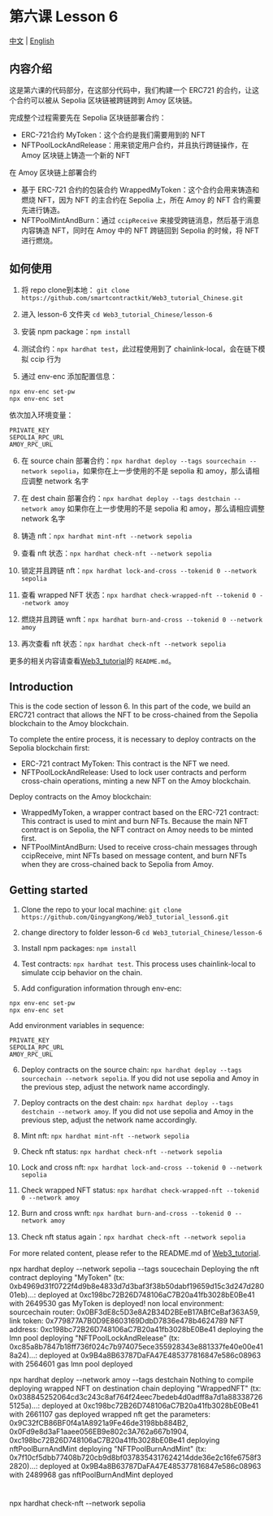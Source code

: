 # 第六课 Lesson 6
[中文](#内容介绍) | [English](#introduction)
## 内容介绍
这是第六课的代码部分，在这部分代码中，我们构建一个 ERC721 的合约，让这个合约可以被从 Sepolia 区块链被跨链跨到 Amoy 区块链。<br>

完成整个过程需要先在 Sepolia 区块链部署合约：
- ERC-721合约 MyToken：这个合约是我们需要用到的 NFT
- NFTPoolLockAndRelease：用来锁定用户合约，并且执行跨链操作，在 Amoy 区块链上铸造一个新的 NFT

在 Amoy 区块链上部署合约
- 基于 ERC-721 合约的包装合约 WrappedMyToken：这个合约会用来铸造和燃烧 NFT，因为 NFT 的主合约在 Sepolia 上，所在 Amoy 的 NFT 合约需要先进行铸造。
- NFTPoolMintAndBurn：通过 `ccipReceive` 来接受跨链消息，然后基于消息内容铸造 NFT，同时在 Amoy 中的 NFT 跨链回到 Sepolia 的时候，将 NFT 进行燃烧。

## 如何使用
1. 将 repo clone到本地：
`git clone https://github.com/smartcontractkit/Web3_tutorial_Chinese.git`

2. 进入 lesson-6 文件夹
`cd Web3_tutorial_Chinese/lesson-6`

3. 安装 npm package：`npm install`

4. 测试合约：`npx hardhat test`，此过程使用到了 chainlink-local，会在链下模拟 ccip 行为

5. 通过 env-enc 添加配置信息：
```
npx env-enc set-pw
npx env-enc set
```
依次加入环境变量：
```
PRIVATE_KEY
SEPOLIA_RPC_URL
AMOY_RPC_URL
```

6. 在 source chain 部署合约：`npx hardhat deploy --tags sourcechain --network sepolia`，如果你在上一步使用的不是 sepolia 和 amoy，那么请相应调整 network 名字

7. 在 dest chain 部署合约：`npx hardhat deploy --tags destchain --network amoy` 如果你在上一步使用的不是 sepolia 和 amoy，那么请相应调整 network 名字

8. 铸造 nft：`npx hardhat mint-nft --network sepolia`

9. 查看 nft 状态：`npx hardhat check-nft --network sepolia`

10. 锁定并且跨链 nft：`npx hardhat lock-and-cross --tokenid 0 --network sepolia`

11. 查看 wrapped NFT 状态：`npx hardhat check-wrapped-nft --tokenid 0 --network amoy`

12. 燃烧并且跨链 wnft：`npx hardhat burn-and-cross --tokenid 0 --network amoy`

13. 再次查看 nft 状态：`npx hardhat check-nft --network sepolia`

更多的相关内容请查看[Web3_tutorial](https://github.com/smartcontractkit/Web3_tutorial_Chinese)的 `README.md`。


## Introduction
This is the code section of lesson 6. In this part of the code, we build an ERC721 contract that allows the NFT to be cross-chained from the Sepolia blockchain to the Amoy blockchain.<br>

To complete the entire process, it is necessary to deploy contracts on the Sepolia blockchain first:

- ERC-721 contract MyToken: This contract is the NFT we need.
- NFTPoolLockAndRelease: Used to lock user contracts and perform cross-chain operations, minting a new NFT on the Amoy blockchain.

Deploy contracts on the Amoy blockchain:

- WrappedMyToken, a wrapper contract based on the ERC-721 contract: This contract is used to mint and burn NFTs. Because the main NFT contract is on Sepolia, the NFT contract on Amoy needs to be minted first.
- NFTPoolMintAndBurn: Used to receive cross-chain messages through ccipReceive, mint NFTs based on message content, and burn NFTs when they are cross-chained back to Sepolia from Amoy.
## Getting started
1. Clone the repo to your local machine:
`git clone https://github.com/QingyangKong/Web3_tutorial_lesson6.git`

2. change directory to folder lesson-6
`cd Web3_tutorial_Chinese/lesson-6`

3. Install npm packages: `npm install`

4. Test contracts: `npx hardhat test`. This process uses chainlink-local to simulate ccip behavior on the chain.

5. Add configuration information through env-enc:
```
npx env-enc set-pw
npx env-enc set
```
Add environment variables in sequence:
```
PRIVATE_KEY
SEPOLIA_RPC_URL
AMOY_RPC_URL
```

6. Deploy contracts on the source chain: `npx hardhat deploy --tags sourcechain --network sepolia`. If you did not use sepolia and Amoy in the previous step, adjust the network name accordingly.

7. Deploy contracts on the dest chain: `npx hardhat deploy --tags destchain --network amoy`. If you did not use sepolia and Amoy in the previous step, adjust the network name accordingly.

8. Mint nft: `npx hardhat mint-nft --network sepolia`

9. Check nft status: `npx hardhat check-nft --network sepolia`

10. Lock and cross nft: `npx hardhat lock-and-cross --tokenid 0 --network sepolia`

11. Check wrapped NFT status: `npx hardhat check-wrapped-nft --tokenid 0 --network amoy`

12. Burn and cross wnft: `npx hardhat burn-and-cross --tokenid 0 --network amoy`

13. Check nft status again：`npx hardhat check-nft --network sepolia`

For more related content, please refer to the README.md of [Web3_tutorial](https://github.com/smartcontractkit/Web3_tutorial_Chinese).




npx hardhat deploy --network sepolia --tags soucechain
Deploying the nft contract
deploying "MyToken" (tx: 0xb4969d31f0722f4d9b8e4833d7d3baf3f38b50dabf19659d15c3d247d28001eb)...: deployed at 0xc198bc72B26D748106aC7B20a41fb3028bE0Be41 with 2649530 gas
MyToken is deployed!
non local environment: sourcechain router: 0x0BF3dE8c5D3e8A2B34D2BEeB17ABfCeBaf363A59, link token: 0x779877A7B0D9E8603169DdbD7836e478b4624789
NFT address: 0xc198bc72B26D748106aC7B20a41fb3028bE0Be41
deploying the lmn pool
deploying "NFTPoolLockAndRelease" (tx: 0xc85a8b7847b18ff736f024c7b974075ece355928343e881337fe40e00e418a24)...: deployed at 0x9B4a8B63787DaFA47E485377816847e586c08963 with 2564601 gas
lmn pool deployed

npx hardhat deploy --network amoy --tags destchain
Nothing to compile
deploying wrapped NFT on destination chain
deploying "WrappedNFT" (tx: 0x038845252064cd3c243c8af764f24eec7bedeb4d0adff8a7d1a883387265125a)...: deployed at 0xc198bc72B26D748106aC7B20a41fb3028bE0Be41 with 2661107 gas
deployed wrapped nft
get the parameters: 0x9C32fCB86BF0f4a1A8921a9Fe46de3198bb884B2, 0x0Fd9e8d3aF1aaee056EB9e802c3A762a667b1904, 0xc198bc72B26D748106aC7B20a41fb3028bE0Be41
deploying nftPoolBurnAndMint
deploying "NFTPoolBurnAndMint" (tx: 0x7f10cf5dbb77408b720cb9d8bf0378354317624214dde36e2c16fe6758f32820)...: deployed at 0x9B4a8B63787DaFA47E485377816847e586c08963 with 2489968 gas
nftPoolBurnAndMint deployed

# 
npx hardhat check-nft --network sepolia
